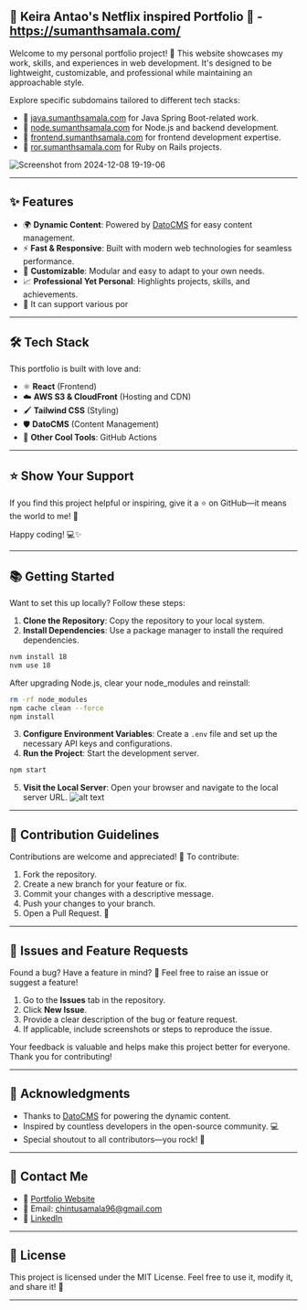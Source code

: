 ## 🌟 Keira Antao's Netflix inspired Portfolio 🌟 - https://sumanthsamala.com/

Welcome to my personal portfolio project! 🚀 This website showcases my work, skills, and experiences in web development. It's designed to be lightweight, customizable, and professional while maintaining an approachable style.

Explore specific subdomains tailored to different tech stacks:

- 🌟 [java.sumanthsamala.com](https://java.sumanthsamala.com/) for Java Spring Boot-related work.
- 🌟 [node.sumanthsamala.com](https://node.sumanthsamala.com/) for Node.js and backend development.
- 🌟 [frontend.sumanthsamala.com](https://frontend.sumanthsamala.com/) for frontend development expertise.
- 🌟 [ror.sumanthsamala.com](https://ror.sumanthsamala.com/) for Ruby on Rails projects.

![Screenshot from 2024-12-08 19-19-06](https://github.com/user-attachments/assets/f8220485-16ec-48cf-8cb2-7853540c5724)

---

## ✨ Features

- 🌍 **Dynamic Content**: Powered by [DatoCMS](https://www.datocms.com) for easy content management.
- ⚡ **Fast & Responsive**: Built with modern web technologies for seamless performance.
- 🎨 **Customizable**: Modular and easy to adapt to your own needs.
- 📈 **Professional Yet Personal**: Highlights projects, skills, and achievements.
- 🎨 It can support various por

---

## 🛠️ Tech Stack

This portfolio is built with love and:

- ⚛️ **React** (Frontend)
- ☁️ **AWS S3 & CloudFront** (Hosting and CDN)
- 🖌️ **Tailwind CSS** (Styling)
- 🛡️ **DatoCMS** (Content Management)
- 🧩 **Other Cool Tools**: GitHub Actions

---

## ⭐ Show Your Support

If you find this project helpful or inspiring, give it a ⭐ on GitHub—it means the world to me! 🌟

Happy coding! 💻✨

---

## 📚 Getting Started

Want to set this up locally? Follow these steps:

1. **Clone the Repository**: Copy the repository to your local system.
2. **Install Dependencies**: Use a package manager to install the required dependencies.

```bash
nvm install 18
nvm use 18
```

After upgrading Node.js, clear your node_modules and reinstall:

```bash
rm -rf node_modules
npm cache clean --force
npm install
```

3. **Configure Environment Variables**: Create a `.env` file and set up the necessary API keys and configurations.
4. **Run the Project**: Start the development server.

```bash
npm start
```

5. **Visit the Local Server**: Open your browser and navigate to the local server URL.
   ![alt text](image.png)

---

## 🤝 Contribution Guidelines

Contributions are welcome and appreciated! 🥳 To contribute:

1. Fork the repository.
2. Create a new branch for your feature or fix.
3. Commit your changes with a descriptive message.
4. Push your changes to your branch.
5. Open a Pull Request. 🎉

---

## 🐛 Issues and Feature Requests

Found a bug? Have a feature in mind? 🤔 Feel free to raise an issue or suggest a feature!

1. Go to the **Issues** tab in the repository.
2. Click **New Issue**.
3. Provide a clear description of the bug or feature request.
4. If applicable, include screenshots or steps to reproduce the issue.

Your feedback is valuable and helps make this project better for everyone. Thank you for contributing!

---

## 🌟 Acknowledgments

- Thanks to [DatoCMS](https://www.datocms.com) for powering the dynamic content.
- Inspired by countless developers in the open-source community. 💻
- Special shoutout to all contributors—you rock! 🤘

---

## 📧 Contact Me

- 💼 [Portfolio Website](https://sumanthsamala.com)
- 📧 Email: [chintusamala96@gmail.com](mailto:chintusamala96@gmail.com)
- 🔗 [LinkedIn](https://uk.linkedin.com/in/sumanth-samala-82431161)

---

## 📜 License

This project is licensed under the MIT License. Feel free to use it, modify it, and share it! 🌈

---
